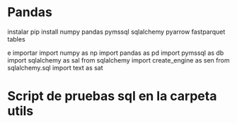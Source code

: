# Pandas

instalar
pip install numpy pandas pymssql sqlalchemy pyarrow fastparquet tables

e importar 
import numpy as np
import pandas as pd
import pymssql as db
import sqlalchemy as sal
from sqlalchemy import create_engine as sen
from sqlalchemy.sql import text as sat

# Script de pruebas sql en la carpeta utils
